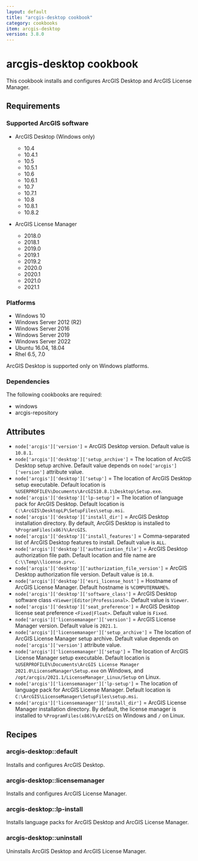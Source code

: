 ```yaml
---
layout: default
title: "arcgis-desktop cookbook"
category: cookbooks
item: arcgis-desktop
version: 3.8.0
---
```


arcgis-desktop cookbook
===============

This cookbook installs and configures ArcGIS Desktop and ArcGIS License Manager.

Requirements
------------

### Supported ArcGIS software

* ArcGIS Desktop (Windows only)
   * 10.4
   * 10.4.1
   * 10.5
   * 10.5.1
   * 10.6
   * 10.6.1
   * 10.7
   * 10.7.1
   * 10.8
   * 10.8.1
   * 10.8.2
   
* ArcGIS License Manager
   * 2018.0
   * 2018.1
   * 2019.0
   * 2019.1
   * 2019.2
   * 2020.0
   * 2020.1
   * 2021.0
   * 2021.1

### Platforms

* Windows 10
* Windows Server 2012 (R2)
* Windows Server 2016
* Windows Server 2019
* Windows Server 2022
* Ubuntu 16.04, 18.04
* Rhel 6.5, 7.0

ArcGIS Desktop is supported only on Windows platforms.

### Dependencies

The following cookbooks are required:

* windows
* arcgis-repository

Attributes
----------

* `node['arcgis']['version']` = ArcGIS Desktop version. Default value is `10.8.1`.
* `node['arcgis']['desktop']['setup_archive']` = The location of ArcGIS Desktop setup archive. Default value depends on `node['arcgis']['version']` attribute value.
* `node['arcgis']['desktop']['setup']` = The location of ArcGIS Desktop setup executable. Default location is `%USERPROFILE%\Documents\ArcGIS10.8.1\Desktop\Setup.exe`.
* `node['arcgis']['desktop']['lp-setup']` = The location of language pack for ArcGIS Desktop. Default location is `C:\ArcGIS\DesktopLP\SetupFiles\setup.msi`.
* `node['arcgis']['desktop']['install_dir']` = ArcGIS Desktop installation directory. By default, ArcGIS Desktop is installed to `%ProgramFiles(x86)%\ArcGIS`.
* `node['arcgis']['desktop']['install_features']` = Comma-separated list of ArcGIS Desktop features to install. Default value is `ALL`.
* `node['arcgis']['desktop']['authorization_file']` = ArcGIS Desktop authorization file path. Default location and file name are `C:\\Temp\\license.prvc`.
* `node['arcgis']['desktop']['authorization_file_version']` = ArcGIS Desktop authorization file version. Default value is `10.8`.
* `node['arcgis']['desktop']['esri_license_host']` = Hostname of ArcGIS License Manager. Default hostname is `%COMPUTERNAME%`.
* `node['arcgis']['desktop']['software_class']` = ArcGIS Desktop software class `<Viewer|Editor|Professional>`. Default value is `Viewer`.
* `node['arcgis']['desktop']['seat_preference']` = ArcGIS Desktop license seat preference `<Fixed|Float>`. Default value is `Fixed`.
* `node['arcgis']['licensemanager']['version']` = ArcGIS License Manager version. Default value is `2021.1`.
* `node['arcgis']['licensemanager']['setup_archive']` = The location of ArcGIS License Manager setup archive. Default value depends on `node['arcgis']['version']` attribute value.
* `node['arcgis']['licensemanager']['setup']` = The location of ArcGIS License Manager setup executable. Default location is `%USERPROFILE%\Documents\ArcGIS License Manager 2021.0\LicenseManager\Setup.exe` on Windows, and `/opt/arcgis/2021.1/LicenseManager_Linux/Setup` on Linux.
* `node['arcgis']['licensemanager']['lp-setup']` = The location of language pack for ArcGIS License Manager. Default location is `C:\ArcGIS\LicenseManager\SetupFiles\setup.msi`.
* `node['arcgis']['licensemanager']['install_dir']` = ArcGIS License Manager installation directory. By default, the license manager is installed to `%ProgramFiles(x86)%\ArcGIS` on Windows and `/` on Linux.

Recipes
-------
### arcgis-desktop::default

Installs and configures ArcGIS Desktop.

### arcgis-desktop::licensemanager

Installs and configures ArcGIS License Manager.

### arcgis-desktop::lp-install

Installs language packs for ArcGIS Desktop and ArcGIS License Manager.

### arcgis-desktop::uninstall

Uninstalls ArcGIS Desktop and ArcGIS License Manager.
